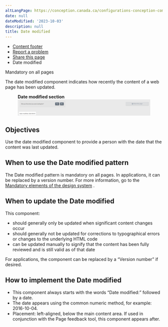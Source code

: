 ```yaml
---
altLangPage: https://conception.canada.ca/configurations-conception-communes/date-modification.html
date: null
dateModified: '2023-10-03'
description: null
title: Date modified
---
```



<div>
   <div class="gc-stp-stp">
   <div class="row">
    <ul class="toc lst-spcd col-md-12">
     <li class="col-md-4 col-sm-6">
      <a class="list-group-item" href="site-footer-content.html">
       Content
			footer
      </a>
     </li>
     <li class="col-md-4 col-sm-6">
      <a class="list-group-item" href="report-problem.html">
       Report a problem
      </a>
     </li>
     <li class="col-md-4 col-sm-6">
      <a class="list-group-item" href="share-page.html">
       Share this page
      </a>
     </li>
     <li class="col-md-4 col-sm-6">
      <a class="list-group-item active">
       Date modified
      </a>
     </li>
    </ul>
   </div>
  </div>
  <section>
   <p>
    <span class="label label-danger">
     Mandatory on all pages
    </span>
   </p>
   <p>
    The date modified component indicates how recently the content of a web page has been updated.
   </p>
   <figure>
    <figcaption>
     <b>
      Date modified section
     </b>
    </figcaption>
    <img alt="Date modified: 2023-08-01' appears highlighted below the main content area." src="../images/datemod-en.png"/>
   </figure>
  </section>
  <section>
   <h2>
    Objectives
   </h2>
   <p>
    Use the date modified component to provide a person with the date that the content was last updated.
   </p>
  </section>
  <section>
   <h2>
    When to use the Date modified pattern
   </h2>
   <p>
    The Date modified pattern is mandatory on all pages. In applications, it can be replaced by a version number. For
		more information, go to the
    <a href="{{ site.url }}/architecture/mandatory-elements.html#header-footer">
     Mandatory
			elements of the design system</a>
    .
   </p>
  </section>
  <section>
   <h2>
    When to update the Date modified
   </h2>
   <p>
    This component:
   </p>
   <ul>
    <li>
     should generally only be updated when significant content changes occur
    </li>
    <li>
     should generally not be updated for corrections to typographical errors or changes to the underlying HTML code
    </li>
    <li>
     can be updated manually to signify that the content has been fully reviewed and is still valid as of that date
    </li>
   </ul>
   <p>
    For applications, the component can be replaced by a “Version number” if desired.
   </p>
  </section>
  <section>
   <h2>
    How to implement the Date modified
   </h2>
   <ul>
    <li>
     This component always starts with the words “Date modified:” followed by a date.
    </li>
    <li>
     The date appears using the common numeric method, for example: 2016-10-04.
    </li>
    <li>
     Placement: left-aligned, below the main content area. If used in conjunction with the Page feedback tool, this component appears after.
    </li>
   </ul>
  </section>
</div>
